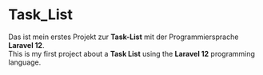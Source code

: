 # Task_List
Das ist mein erstes Projekt zur <b>Task-List</b> mit der Programmiersprache <b>Laravel 12</b>.<br>
This is my first project about a <b>Task List</b> using the <b>Laravel 12</b> programming language.

